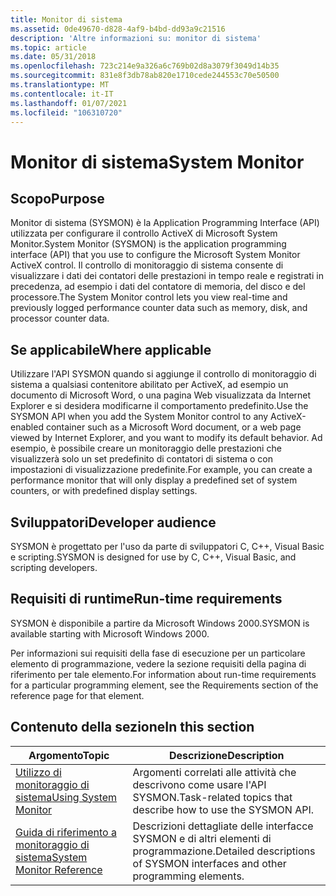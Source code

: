 ```yaml
---
title: Monitor di sistema
ms.assetid: 0de49670-d828-4af9-b4bd-dd93a9c21516
description: 'Altre informazioni su: monitor di sistema'
ms.topic: article
ms.date: 05/31/2018
ms.openlocfilehash: 723c214e9a326a6c769b02d8a3079f3049d14b35
ms.sourcegitcommit: 831e8f3db78ab820e1710cede244553c70e50500
ms.translationtype: MT
ms.contentlocale: it-IT
ms.lasthandoff: 01/07/2021
ms.locfileid: "106310720"
---
```

# <a name="system-monitor"></a><span data-ttu-id="f3334-103">Monitor di sistema</span><span class="sxs-lookup"><span data-stu-id="f3334-103">System Monitor</span></span>

## <a name="purpose"></a><span data-ttu-id="f3334-104">Scopo</span><span class="sxs-lookup"><span data-stu-id="f3334-104">Purpose</span></span>

<span data-ttu-id="f3334-105">Monitor di sistema (SYSMON) è la Application Programming Interface (API) utilizzata per configurare il controllo ActiveX di Microsoft System Monitor.</span><span class="sxs-lookup"><span data-stu-id="f3334-105">System Monitor (SYSMON) is the application programming interface (API) that you use to configure the Microsoft System Monitor ActiveX control.</span></span> <span data-ttu-id="f3334-106">Il controllo di monitoraggio di sistema consente di visualizzare i dati dei contatori delle prestazioni in tempo reale e registrati in precedenza, ad esempio i dati del contatore di memoria, del disco e del processore.</span><span class="sxs-lookup"><span data-stu-id="f3334-106">The System Monitor control lets you view real-time and previously logged performance counter data such as memory, disk, and processor counter data.</span></span>

## <a name="where-applicable"></a><span data-ttu-id="f3334-107">Se applicabile</span><span class="sxs-lookup"><span data-stu-id="f3334-107">Where applicable</span></span>

<span data-ttu-id="f3334-108">Utilizzare l'API SYSMON quando si aggiunge il controllo di monitoraggio di sistema a qualsiasi contenitore abilitato per ActiveX, ad esempio un documento di Microsoft Word, o una pagina Web visualizzata da Internet Explorer e si desidera modificarne il comportamento predefinito.</span><span class="sxs-lookup"><span data-stu-id="f3334-108">Use the SYSMON API when you add the System Monitor control to any ActiveX-enabled container such as a Microsoft Word document, or a web page viewed by Internet Explorer, and you want to modify its default behavior.</span></span> <span data-ttu-id="f3334-109">Ad esempio, è possibile creare un monitoraggio delle prestazioni che visualizzerà solo un set predefinito di contatori di sistema o con impostazioni di visualizzazione predefinite.</span><span class="sxs-lookup"><span data-stu-id="f3334-109">For example, you can create a performance monitor that will only display a predefined set of system counters, or with predefined display settings.</span></span>

## <a name="developer-audience"></a><span data-ttu-id="f3334-110">Sviluppatori</span><span class="sxs-lookup"><span data-stu-id="f3334-110">Developer audience</span></span>

<span data-ttu-id="f3334-111">SYSMON è progettato per l'uso da parte di sviluppatori C, C++, Visual Basic e scripting.</span><span class="sxs-lookup"><span data-stu-id="f3334-111">SYSMON is designed for use by C, C++, Visual Basic, and scripting developers.</span></span>

## <a name="run-time-requirements"></a><span data-ttu-id="f3334-112">Requisiti di runtime</span><span class="sxs-lookup"><span data-stu-id="f3334-112">Run-time requirements</span></span>

<span data-ttu-id="f3334-113">SYSMON è disponibile a partire da Microsoft Windows 2000.</span><span class="sxs-lookup"><span data-stu-id="f3334-113">SYSMON is available starting with Microsoft Windows 2000.</span></span>

<span data-ttu-id="f3334-114">Per informazioni sui requisiti della fase di esecuzione per un particolare elemento di programmazione, vedere la sezione requisiti della pagina di riferimento per tale elemento.</span><span class="sxs-lookup"><span data-stu-id="f3334-114">For information about run-time requirements for a particular programming element, see the Requirements section of the reference page for that element.</span></span>

## <a name="in-this-section"></a><span data-ttu-id="f3334-115">Contenuto della sezione</span><span class="sxs-lookup"><span data-stu-id="f3334-115">In this section</span></span>



| <span data-ttu-id="f3334-116">Argomento</span><span class="sxs-lookup"><span data-stu-id="f3334-116">Topic</span></span>                                                               | <span data-ttu-id="f3334-117">Descrizione</span><span class="sxs-lookup"><span data-stu-id="f3334-117">Description</span></span>                                                                            |
|---------------------------------------------------------------------|----------------------------------------------------------------------------------------|
| [<span data-ttu-id="f3334-118">Utilizzo di monitoraggio di sistema</span><span class="sxs-lookup"><span data-stu-id="f3334-118">Using System Monitor</span></span>](using-system-monitor.md)<br/>         | <span data-ttu-id="f3334-119">Argomenti correlati alle attività che descrivono come usare l'API SYSMON.</span><span class="sxs-lookup"><span data-stu-id="f3334-119">Task-related topics that describe how to use the SYSMON API.</span></span><br/>                |
| [<span data-ttu-id="f3334-120">Guida di riferimento a monitoraggio di sistema</span><span class="sxs-lookup"><span data-stu-id="f3334-120">System Monitor Reference</span></span>](system-monitor-reference.md)<br/> | <span data-ttu-id="f3334-121">Descrizioni dettagliate delle interfacce SYSMON e di altri elementi di programmazione.</span><span class="sxs-lookup"><span data-stu-id="f3334-121">Detailed descriptions of SYSMON interfaces and other programming elements.</span></span> <br/> |



 

 

 





